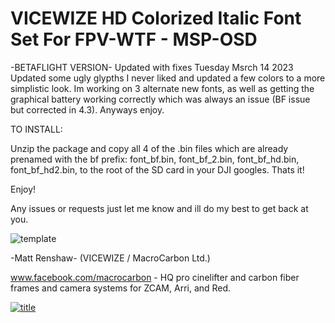 # VICEWIZE HD Colorized Italic Font Set For FPV-WTF - MSP-OSD #

-BETAFLIGHT VERSION- Updated with fixes Tuesday Msrch 14 2023
Updated some ugly glypths I never liked and updated a few colors to a more simplistic look. Im working on 3 alternate new fonts, as well as getting the graphical battery working correctly which was always an issue (BF issue but corrected in 4.3). Anyways enjoy.

TO INSTALL:

Unzip the package and copy all 4 of the .bin files which are already prenamed with the bf prefix: font_bf.bin, font_bf_2.bin, font_bf_hd.bin, font_bf_hd2.bin, to the root of the SD card in your DJI googles. Thats it!

Enjoy!


Any issues or requests just let me know and ill do my best to get back at you.

<img src="https://i.ibb.co/56Q49wQ/template.png" alt="template" border="0">


-Matt Renshaw- (VICEWIZE / MacroCarbon Ltd.)

www.facebook.com/macrocarbon - HQ pro cinelifter and carbon fiber frames and camera systems for ZCAM, Arri, and Red.

<a href="https://youtu.be/m3WGv7iVUF8"><img src="https://i.ibb.co/d06p894/title.png" alt="title" border="0"></a>
